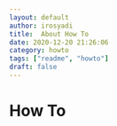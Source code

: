 ```yaml
---
layout: default
author: irosyadi
title:  About How To
date: 2020-12-20 21:26:06
category: howto
tags: ["readme", "howto"]
draft: false
---
```


# How To